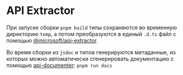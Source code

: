 # API Extractor

При запуске сборки `pnpm build` типы сохраняются во временную директорию `temp`, а потом преобразуются в единый `.d.ts` файл с помощью [@microsoft/api-extractor](https://api-extractor.com)

Во время сборки из `jsdoc` и типов генерируются метаданные, из которых можно автоматически сгенерировать документацию с помощью [api-documenter](https://api-extractor.com/pages/commands/api-documenter_markdown/): `pnpm run docs`
